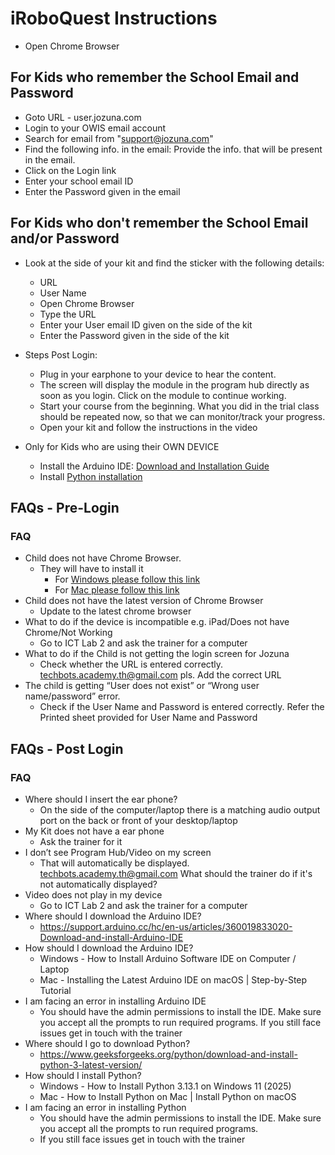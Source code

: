 # iRoboQuest Instructions

* Open Chrome Browser

## For Kids who remember the School Email and Password
* Goto URL - user.jozuna.com
* Login to your OWIS email account
* Search for email from "support@jozuna.com"
* Find the following info. in the email: Provide the info. that will be present in the email.
* Click on the Login link 
* Enter your school email ID
* Enter the Password given in the email 

## For Kids who don't remember the School Email and/or Password
* Look at the side of your kit and find the sticker with the following details:
    - URL
    - User Name
    - Open Chrome Browser
    - Type the URL 
    - Enter your User email ID given on the side of the kit
    - Enter the Password given in the side of the kit
 
* Steps Post Login:
  - Plug in your earphone to your device to hear the content.
  - The screen will display the module in the program hub directly as soon as you login. Click on the module to continue working.
  - Start your course from the beginning. What you did in the trial class should be repeated now, so that we can monitor/track your progress.
  - Open your kit and follow the instructions in the video 

* Only for Kids who are using their OWN DEVICE
  - Install the Arduino IDE: [Download and Installation Guide](https://support.arduino.cc/hc/en-us/articles/360019833020-Download-and-install-Arduino-IDE)
  - Install [Python installation](https://www.geeksforgeeks.org/python/download-and-install-python-3-latest-version/)
 
## FAQs - Pre-Login
### FAQ
* Child does not have Chrome Browser.
  - They will have to install it
    - For [Windows please follow this link](https://www.youtube.com/watch?v=9-sDsil_wJI)
    - For [Mac please follow this link](https://www.youtube.com/watch?v=0cg-QDhITB0)
* Child does not have the latest version of Chrome Browser
  - Update to the latest chrome browser 
* What to do if the device is incompatible e.g. iPad/Does not have Chrome/Not Working 
  - Go to ICT Lab 2 and ask the trainer for a computer
* What to do if the Child is not getting the login screen for Jozuna
  - Check whether the URL is entered correctly. techbots.academy.th@gmail.com pls. Add the correct URL
* The child is getting “User does not exist” or “Wrong user name/password” error.
  - Check if the User Name and Password is entered correctly. Refer the Printed sheet provided for User Name and Password
 
## FAQs - Post Login
### FAQ
* Where should I insert the ear phone?
  - On the side of the computer/laptop there is a matching audio output port on the back or front of your desktop/laptop
* My Kit does not have a ear phone
  - Ask the trainer for it
* I don’t see Program Hub/Video on my screen 
  - That will automatically be displayed. techbots.academy.th@gmail.com What should the trainer do if it's not automatically displayed?
* Video does not play in my device
  - Go to ICT Lab 2 and ask the trainer for a computer
* Where should I download the Arduino IDE?
  - https://support.arduino.cc/hc/en-us/articles/360019833020-Download-and-install-Arduino-IDE
* How should I download the Arduino IDE?
  - Windows - How to Install Arduino Software IDE on Computer / Laptop
  - Mac - Installing the Latest Arduino IDE on macOS | Step-by-Step Tutorial
* I am facing an error in installing Arduino IDE
  - You should have the admin permissions to install the IDE. Make sure you accept all the prompts to run required programs. If you still face issues get in touch with the trainer
* Where should I go to download Python?
  - https://www.geeksforgeeks.org/python/download-and-install-python-3-latest-version/
* How should I install Python?
  - Windows - How to Install Python 3.13.1 on Windows 11 (2025)
  - Mac - How to Install Python on Mac | Install Python on macOS
* I am facing an error in installing Python
  - You should have the admin permissions to install the IDE. Make sure you accept all the prompts to run required programs. 
  - If you still face issues get in touch with the trainer
